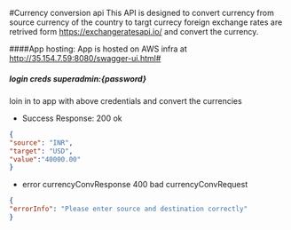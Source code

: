 #Currency conversion api
This API is designed to convert currency from source currency of the country to targt currecy 
foreign exchange rates are retrived form https://exchangeratesapi.io/ and convert the currency.

####App hosting:
App is hosted on  AWS infra at http://35.154.7.59:8080/swagger-ui.html#  
##### login creds superadmin:{password}
loin in to app with above credentials and convert the currencies 

* Success Response: 200 ok
```json
{
"source": "INR",
"target": "USD",
"value":"40000.00"
}
```
* error currencyConvResponse 400 bad currencyConvRequest
```json
{
"errorInfo": "Please enter source and destination correctly"
}
```